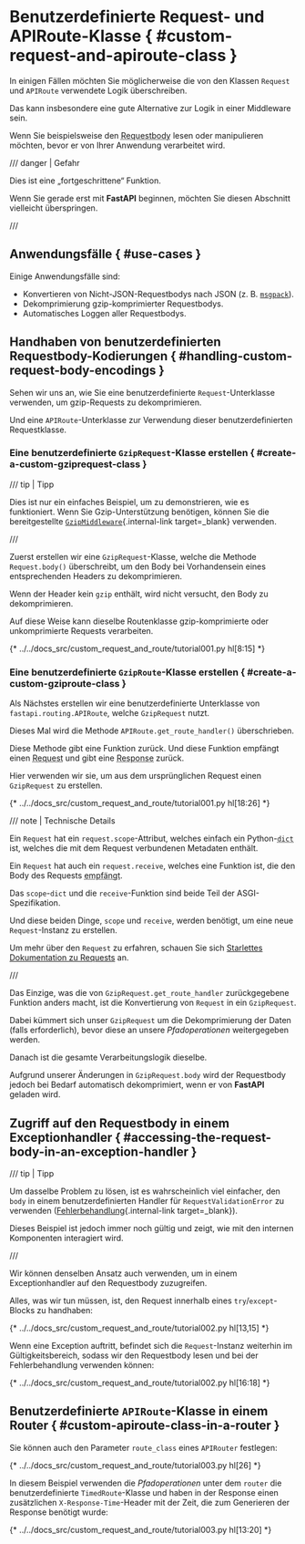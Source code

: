# Benutzerdefinierte Request- und APIRoute-Klasse { #custom-request-and-apiroute-class }

In einigen Fällen möchten Sie möglicherweise die von den Klassen `Request` und `APIRoute` verwendete Logik überschreiben.

Das kann insbesondere eine gute Alternative zur Logik in einer Middleware sein.

Wenn Sie beispielsweise den <abbr title="Anfragekörper">Requestbody</abbr> lesen oder manipulieren möchten, bevor er von Ihrer Anwendung verarbeitet wird.

/// danger | Gefahr

Dies ist eine „fortgeschrittene“ Funktion.

Wenn Sie gerade erst mit **FastAPI** beginnen, möchten Sie diesen Abschnitt vielleicht überspringen.

///

## Anwendungsfälle { #use-cases }

Einige Anwendungsfälle sind:

* Konvertieren von Nicht-JSON-Requestbodys nach JSON (z. B. <a href="https://msgpack.org/index.html" class="external-link" target="_blank">`msgpack`</a>).
* Dekomprimierung gzip-komprimierter Requestbodys.
* Automatisches Loggen aller Requestbodys.

## Handhaben von benutzerdefinierten Requestbody-Kodierungen { #handling-custom-request-body-encodings }

Sehen wir uns an, wie Sie eine benutzerdefinierte `Request`-Unterklasse verwenden, um gzip-Requests zu dekomprimieren.

Und eine `APIRoute`-Unterklasse zur Verwendung dieser benutzerdefinierten Requestklasse.

### Eine benutzerdefinierte `GzipRequest`-Klasse erstellen { #create-a-custom-gziprequest-class }

/// tip | Tipp

Dies ist nur ein einfaches Beispiel, um zu demonstrieren, wie es funktioniert. Wenn Sie Gzip-Unterstützung benötigen, können Sie die bereitgestellte [`GzipMiddleware`](../advanced/middleware.md#gzipmiddleware){.internal-link target=_blank} verwenden.

///

Zuerst erstellen wir eine `GzipRequest`-Klasse, welche die Methode `Request.body()` überschreibt, um den Body bei Vorhandensein eines entsprechenden Headers zu dekomprimieren.

Wenn der Header kein `gzip` enthält, wird nicht versucht, den Body zu dekomprimieren.

Auf diese Weise kann dieselbe Routenklasse gzip-komprimierte oder unkomprimierte Requests verarbeiten.

{* ../../docs_src/custom_request_and_route/tutorial001.py hl[8:15] *}

### Eine benutzerdefinierte `GzipRoute`-Klasse erstellen { #create-a-custom-gziproute-class }

Als Nächstes erstellen wir eine benutzerdefinierte Unterklasse von `fastapi.routing.APIRoute`, welche `GzipRequest` nutzt.

Dieses Mal wird die Methode `APIRoute.get_route_handler()` überschrieben.

Diese Methode gibt eine Funktion zurück. Und diese Funktion empfängt einen <abbr title="Request – Anfrage: Daten, die der Client zum Server sendet">Request</abbr> und gibt eine <abbr title="Response – Antwort: Daten, die der Server zum anfragenden Client zurücksendet">Response</abbr> zurück.

Hier verwenden wir sie, um aus dem ursprünglichen Request einen `GzipRequest` zu erstellen.

{* ../../docs_src/custom_request_and_route/tutorial001.py hl[18:26] *}

/// note | Technische Details

Ein `Request` hat ein `request.scope`-Attribut, welches einfach ein Python-<abbr title="Dictionary – Zuordnungstabelle: In anderen Sprachen auch Hash, Map, Objekt, Assoziatives Array genannt">`dict`</abbr> ist, welches die mit dem Request verbundenen Metadaten enthält.

Ein `Request` hat auch ein `request.receive`, welches eine Funktion ist, die den Body des Requests <abbr title="Englisch „receive“">empfängt</abbr>.

Das `scope`-`dict` und die `receive`-Funktion sind beide Teil der ASGI-Spezifikation.

Und diese beiden Dinge, `scope` und `receive`, werden benötigt, um eine neue `Request`-Instanz zu erstellen.

Um mehr über den `Request` zu erfahren, schauen Sie sich <a href="https://www.starlette.io/requests/" class="external-link" target="_blank">Starlettes Dokumentation zu Requests</a> an.

///

Das Einzige, was die von `GzipRequest.get_route_handler` zurückgegebene Funktion anders macht, ist die Konvertierung von `Request` in ein `GzipRequest`.

Dabei kümmert sich unser `GzipRequest` um die Dekomprimierung der Daten (falls erforderlich), bevor diese an unsere *Pfadoperationen* weitergegeben werden.

Danach ist die gesamte Verarbeitungslogik dieselbe.

Aufgrund unserer Änderungen in `GzipRequest.body` wird der Requestbody jedoch bei Bedarf automatisch dekomprimiert, wenn er von **FastAPI** geladen wird.

## Zugriff auf den Requestbody in einem Exceptionhandler { #accessing-the-request-body-in-an-exception-handler }

/// tip | Tipp

Um dasselbe Problem zu lösen, ist es wahrscheinlich viel einfacher, den `body` in einem benutzerdefinierten Handler für `RequestValidationError` zu verwenden ([Fehlerbehandlung](../tutorial/handling-errors.md#use-the-requestvalidationerror-body){.internal-link target=_blank}).

Dieses Beispiel ist jedoch immer noch gültig und zeigt, wie mit den internen Komponenten interagiert wird.

///

Wir können denselben Ansatz auch verwenden, um in einem Exceptionhandler auf den Requestbody zuzugreifen.

Alles, was wir tun müssen, ist, den Request innerhalb eines `try`/`except`-Blocks zu handhaben:

{* ../../docs_src/custom_request_and_route/tutorial002.py hl[13,15] *}

Wenn eine Exception auftritt, befindet sich die `Request`-Instanz weiterhin im Gültigkeitsbereich, sodass wir den Requestbody lesen und bei der Fehlerbehandlung verwenden können:

{* ../../docs_src/custom_request_and_route/tutorial002.py hl[16:18] *}

## Benutzerdefinierte `APIRoute`-Klasse in einem Router { #custom-apiroute-class-in-a-router }

Sie können auch den Parameter `route_class` eines `APIRouter` festlegen:

{* ../../docs_src/custom_request_and_route/tutorial003.py hl[26] *}

In diesem Beispiel verwenden die *Pfadoperationen* unter dem `router` die benutzerdefinierte `TimedRoute`-Klasse und haben in der Response einen zusätzlichen `X-Response-Time`-Header mit der Zeit, die zum Generieren der Response benötigt wurde:

{* ../../docs_src/custom_request_and_route/tutorial003.py hl[13:20] *}
